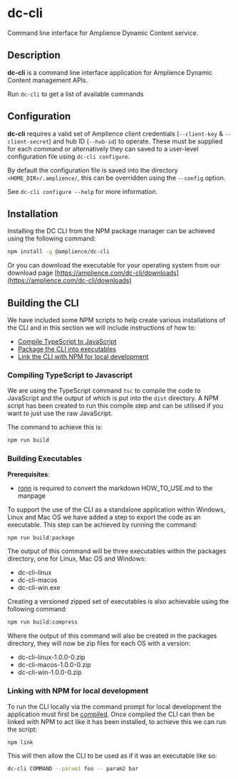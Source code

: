 # dc-cli

Command line interface for Amplience Dynamic Content service.

## Description
**dc-cli** is a command line interface application for Amplience Dynamic Content management APIs.

Run `dc-cli` to get a list of available commands

## Configuration
**dc-cli** requires a valid set of Amplience client credentials (`--client-key` & `--client-secret`) and hub ID (`--hub-id`) to operate. These must be supplied for each command or alternatively they can saved to a user-level configuration file using `dc-cli configure`.

By default the configuration file is saved into the directory `<HOME_DIR>/.amplience/`, this can be overridden using the `--config` option.

See `dc-cli configure --help` for more information.

## Installation
Installing the DC CLI from the NPM package manager can be achieved using the following command:
```bash
npm install -g @amplience/dc-cli
```

Or you can download the executable for your operating system from our download page [https://amplience.com/dc-cli/downloads](https://amplience.com/dc-cli/downloads)

## Building the CLI
We have included some NPM scripts to help create various installations of the CLI and in this section we will include instructions of how to:
* [Compile TypeScript to JavaScript](#compiling-typescript)
* [Package the CLI into executables](#building-executables)
* [Link the CLI with NPM for local development](#npm-link)

<a name="compiling-typescript"></a>
### Compiling TypeScript to Javascript
We are using the TypeScript command `tsc` to compile the code to JavaScript and the output of which is put into the `dist` directory.
A NPM script has been created to run this compile step and can be utilised if you want to just use the raw JavaScript.

The command to achieve this is:
```bash
npm run build
```
<a name="building-executables"></a>
### Building Executables

**Prerequisites**:
* [ronn](http://rtomayko.github.io/ronn/ronn.1.html) is required to convert the markdown HOW_TO_USE.md to the manpage 

To support the use of the CLI as a standalone application within Windows, Linux and Mac OS we have added a step to export the code as an executable.
This step can be achieved by running the command:
```bash
npm run build:package
```
The output of this command will be three executables within the packages directory, one for Linux, Mac OS and Windows:
* dc-cli-linux 
* dc-cli-macos 
* dc-cli-win.exe

Creating a versioned zipped set of executables is also achievable using the following command:
```bash
npm run build:compress
``` 
Where the output of this command will also be created in the packages directory, they will now be zip files for each OS with a version:
* dc-cli-linux-1.0.0-0.zip
* dc-cli-macos-1.0.0-0.zip
* dc-cli-win-1.0.0-0.zip

<a name="npm-link"></a>
### Linking with NPM for local development
To run the CLI locally via the command prompt for local development the application must first be [compiled](#compiling-typescript).
Once compiled the CLI can then be linked with NPM to act like it has been installed, to achieve this we can run the script:
```bash
npm link
```
This will then allow the CLI to be used as if it was an executable like so:
```bash
dc-cli COMMAND --param1 foo -- param2 bar
```
